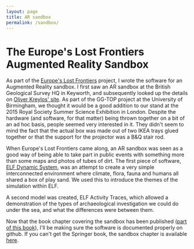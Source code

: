 ```yaml
---
layout: page
title: AR sandbox
permalink: /sandbox/
---
```


# The Europe's Lost Frontiers Augmented Reality Sandbox
As part of the [Europe's Lost Frontiers](https://lostfrontiers.teamapp.com) project, I wrote the software for an Augmented Reality sandbox. I first saw an AR sandbox at the British Geological Survey HQ in Keyworth, and subsequently looked up the details on [Oliver Kreylos' site](https://web.cs.ucdavis.edu/~okreylos/ResDev/SARndbox/index.html). As part of the GG-TOP project at the University of Birmingham, we thought it would be a good addition to our stand at the 2015 Royal Society Summer Science Exhibition in London. Despite the hardware (and software, for that matter) being thrown together on a bit of an ad hoc basis, people seemed very interested in it. They didn't seem to mind the fact that the actual box was made out of two IKEA trays glued together or that the support for the projector was a B&Q stair rod.

When Europe's Lost Frontiers came along, an AR sandbox was seen as a good way of being able to take part in public events with something more than some maps and photos of tubes of dirt. The first piece of software, [ELF Dynamic System](https://github.com/ELFdev001/ELFDynamicSystem), was an attempt to create a very simple interconnected environment where climate, flora, fauna and humans all shared a box of play sand. We used this to introduce the themes of the simulation within ELF.

A second model was created, ELF Activity Traces, which allowed a demonstration of the types of archaeological investigation we could do under the sea, and what the differences were between them.

Now that the book chapter covering the sandbox has been published ([part of this book](https://link.springer.com/book/10.1007/978-3-030-77028-0)), I'll be making sure the software is documented properly on github. If you can't get the Springer book, the sandbox chapter is available [here](https://bradford.academia.edu/PhilipMurgatroyd).

